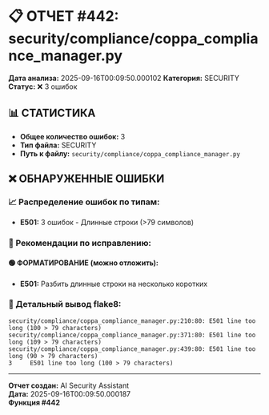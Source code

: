 # 📋 ОТЧЕТ #442: security/compliance/coppa_compliance_manager.py

**Дата анализа:** 2025-09-16T00:09:50.000102
**Категория:** SECURITY
**Статус:** ❌ 3 ошибок

## 📊 СТАТИСТИКА

- **Общее количество ошибок:** 3
- **Тип файла:** SECURITY
- **Путь к файлу:** `security/compliance/coppa_compliance_manager.py`

## ❌ ОБНАРУЖЕННЫЕ ОШИБКИ

### 📈 Распределение ошибок по типам:

- **E501:** 3 ошибок - Длинные строки (>79 символов)

### 🎯 Рекомендации по исправлению:

#### 🟢 ФОРМАТИРОВАНИЕ (можно отложить):
- **E501:** Разбить длинные строки на несколько коротких

### 📝 Детальный вывод flake8:

```
security/compliance/coppa_compliance_manager.py:210:80: E501 line too long (100 > 79 characters)
security/compliance/coppa_compliance_manager.py:371:80: E501 line too long (109 > 79 characters)
security/compliance/coppa_compliance_manager.py:439:80: E501 line too long (90 > 79 characters)
3     E501 line too long (100 > 79 characters)

```

---
**Отчет создан:** AI Security Assistant  
**Дата:** 2025-09-16T00:09:50.000187  
**Функция #442**
